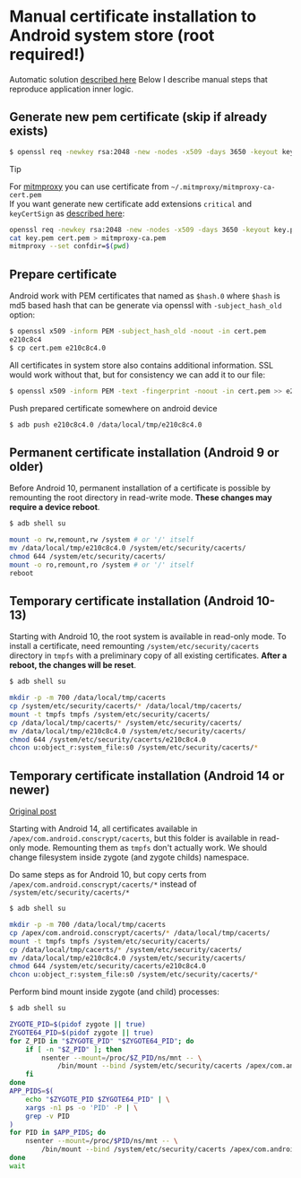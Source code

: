 # Manual certificate installation to Android system store (**root required!**)

Automatic solution [described here](https://github.com/sysraccoon/adb-install-cert)
Below I describe manual steps that reproduce application inner logic.

## Generate new pem certificate (skip if already exists)

```sh
$ openssl req -newkey rsa:2048 -new -nodes -x509 -days 3650 -keyout key.pem -out cert.pem
```

> [!TIP]
> For [mitmproxy](https://github.com/mitmproxy/mitmproxy) you can use certificate from `~/.mitmproxy/mitmproxy-ca-cert.pem`\
> If you want generate new certificate add extensions `critical` and `keyCertSign` as [described here](https://docs.mitmproxy.org/stable/concepts-certificates/#using-a-custom-certificate-authority):
> ```sh
> openssl req -newkey rsa:2048 -new -nodes -x509 -days 3650 -keyout key.pem -out cert.pem -addext keyUsage=critical,keyCertSign
> cat key.pem cert.pem > mitmproxy-ca.pem
> mitmproxy --set confdir=$(pwd)
> ```

## Prepare certificate

Android work with PEM certificates that named as `$hash.0` where `$hash` is md5 based hash that can be generate via openssl with `-subject_hash_old` option:

```sh
$ openssl x509 -inform PEM -subject_hash_old -noout -in cert.pem
e210c8c4
$ cp cert.pem e210c8c4.0
```

All certificates in system store also contains additional information. SSL would work without that, but for consistency we can add it to our file:

```sh
$ openssl x509 -inform PEM -text -fingerprint -noout -in cert.pem >> e210c8c4.0
```

Push prepared certificate somewhere on android device

```sh
$ adb push e210c8c4.0 /data/local/tmp/e210c8c4.0
```

## Permanent certificate installation (Android 9 or older)

Before Android 10, permanent installation of a certificate is possible by remounting the root directory in read-write mode. **These changes may require a device reboot**.

```sh
$ adb shell su

mount -o rw,remount,rw /system # or '/' itself
mv /data/local/tmp/e210c8c4.0 /system/etc/security/cacerts/
chmod 644 /system/etc/security/cacerts/
mount -o ro,remount,ro /system # or '/' itself
reboot
```

## Temporary certificate installation (Android 10-13)

Starting with Android 10, the root system is available in read-only mode. To install a certificate, need remounting `/system/etc/security/cacerts` directory in `tmpfs` with a preliminary copy of all existing certificates. **After a reboot, the changes will be reset**.

```sh
$ adb shell su

mkdir -p -m 700 /data/local/tmp/cacerts
cp /system/etc/security/cacerts/* /data/local/tmp/cacerts/
mount -t tmpfs tmpfs /system/etc/security/cacerts/
cp /data/local/tmp/cacerts/* /system/etc/security/cacerts/
mv /data/local/tmp/e210c8c4.0 /system/etc/security/cacerts/
chmod 644 /system/etc/security/cacerts/e210c8c4.0
chcon u:object_r:system_file:s0 /system/etc/security/cacerts/*
```

## Temporary certificate installation (Android 14 or newer)

[Original post](https://httptoolkit.com/blog/android-14-install-system-ca-certificate/)

Starting with Android 14, all certificates available in `/apex/com.android.conscrypt/cacerts`, but this folder is available in read-only mode. Remounting them as `tmpfs` don't actually work. We should change filesystem inside zygote (and zygote childs) namespace.

Do same steps as for Android 10, but copy certs from `/apex/com.android.conscrypt/cacerts/*` instead of `/system/etc/security/cacerts/*`
```sh
$ adb shell su

mkdir -p -m 700 /data/local/tmp/cacerts
cp /apex/com.android.conscrypt/cacerts/* /data/local/tmp/cacerts/
mount -t tmpfs tmpfs /system/etc/security/cacerts/
cp /data/local/tmp/cacerts/* /system/etc/security/cacerts/
mv /data/local/tmp/e210c8c4.0 /system/etc/security/cacerts/
chmod 644 /system/etc/security/cacerts/e210c8c4.0
chcon u:object_r:system_file:s0 /system/etc/security/cacerts/*
```

Perform bind mount inside zygote (and child) processes:
```sh
$ adb shell su

ZYGOTE_PID=$(pidof zygote || true)
ZYGOTE64_PID=$(pidof zygote || true)
for Z_PID in "$ZYGOTE_PID" "$ZYGOTE64_PID"; do
    if [ -n "$Z_PID" ]; then
        nsenter --mount=/proc/$Z_PID/ns/mnt -- \
            /bin/mount --bind /system/etc/security/cacerts /apex/com.android.conscrypt/cacerts
    fi
done
APP_PIDS=$(
    echo "$ZYGOTE_PID $ZYGOTE64_PID" | \
    xargs -n1 ps -o 'PID' -P | \
    grep -v PID
)
for PID in $APP_PIDS; do
    nsenter --mount=/proc/$PID/ns/mnt -- \
        /bin/mount --bind /system/etc/security/cacerts /apex/com.android.conscrypt/cacerts &
done
wait
```